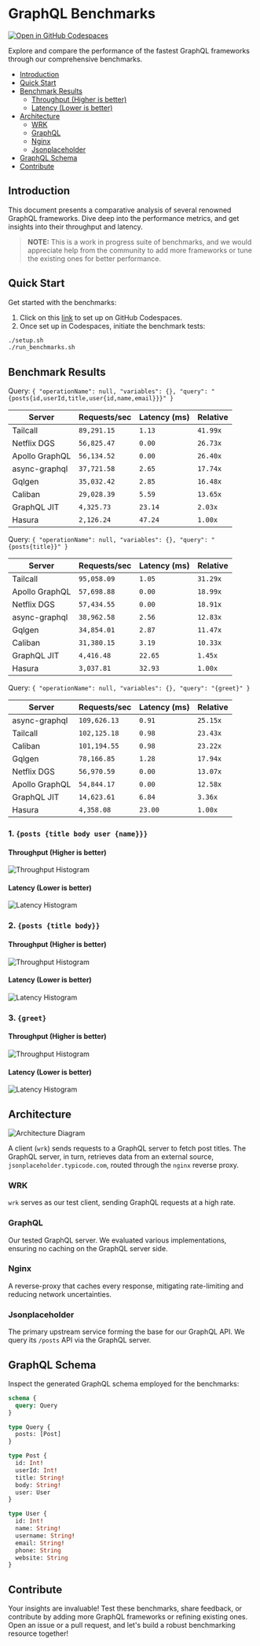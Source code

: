 <!-- ⚠️⚠️⚠️ THIS FILE IS AUTO GENERATED DO NOT EDIT DIRECTLY ⚠️⚠️⚠️ -->

# GraphQL Benchmarks <!-- omit from toc -->

[![Open in GitHub Codespaces](https://github.com/codespaces/badge.svg)](https://codespaces.new/tailcallhq/graphql-benchmarks)

Explore and compare the performance of the fastest GraphQL frameworks through our comprehensive benchmarks.

- [Introduction](#introduction)
- [Quick Start](#quick-start)
- [Benchmark Results](#benchmark-results)
  - [Throughput (Higher is better)](#throughput-higher-is-better)
  - [Latency (Lower is better)](#latency-lower-is-better)
- [Architecture](#architecture)
  - [WRK](#wrk)
  - [GraphQL](#graphql)
  - [Nginx](#nginx)
  - [Jsonplaceholder](#jsonplaceholder)
- [GraphQL Schema](#graphql-schema)
- [Contribute](#contribute)

[Tailcall]: https://github.com/tailcallhq/tailcall
[Gqlgen]: https://github.com/99designs/gqlgen
[Apollo GraphQL]: https://github.com/apollographql/apollo-server
[Netflix DGS]: https://github.com/netflix/dgs-framework
[Caliban]: https://github.com/ghostdogpr/caliban
[async-graphql]: https://github.com/async-graphql/async-graphql
[Hasura]: https://github.com/hasura/graphql-engine

## Introduction

This document presents a comparative analysis of several renowned GraphQL frameworks. Dive deep into the performance metrics, and get insights into their throughput and latency.

> **NOTE:** This is a work in progress suite of benchmarks, and we would appreciate help from the community to add more frameworks or tune the existing ones for better performance.

## Quick Start

Get started with the benchmarks:

1. Click on this [link](https://codespaces.new/tailcallhq/graphql-benchmarks) to set up on GitHub Codespaces.
2. Once set up in Codespaces, initiate the benchmark tests:

```bash
./setup.sh
./run_benchmarks.sh
```

## Benchmark Results

<!-- PERFORMANCE_RESULTS_START -->


Query: `
    {
      "operationName": null,
      "variables": {},
      "query": "{posts{id,userId,title,user{id,name,email}}}"
    }
    `

| Server         | Requests/sec | Latency (ms) | Relative |
| -------------- | ------------ | ------------ | -------- |
| Tailcall       | `89,291.15`  | `1.13`       | `41.99x` |
| Netflix DGS    | `56,825.47`  | `0.00`       | `26.73x` |
| Apollo GraphQL | `56,134.52`  | `0.00`       | `26.40x` |
| async-graphql  | `37,721.58`  | `2.65`       | `17.74x` |
| Gqlgen         | `35,032.42`  | `2.85`       | `16.48x` |
| Caliban        | `29,028.39`  | `5.59`       | `13.65x` |
| GraphQL JIT    | `4,325.73`   | `23.14`      | `2.03x`  |
| Hasura         | `2,126.24`   | `47.24`      | `1.00x`  |

Query: `
    {
      "operationName": null,
      "variables": {},
      "query": "{posts{title}}"
    }
    `

| Server         | Requests/sec | Latency (ms) | Relative |
| -------------- | ------------ | ------------ | -------- |
| Tailcall       | `95,058.09`  | `1.05`       | `31.29x` |
| Apollo GraphQL | `57,698.88`  | `0.00`       | `18.99x` |
| Netflix DGS    | `57,434.55`  | `0.00`       | `18.91x` |
| async-graphql  | `38,962.58`  | `2.56`       | `12.83x` |
| Gqlgen         | `34,854.01`  | `2.87`       | `11.47x` |
| Caliban        | `31,380.15`  | `3.19`       | `10.33x` |
| GraphQL JIT    | `4,416.48`   | `22.65`      | `1.45x`  |
| Hasura         | `3,037.81`   | `32.93`      | `1.00x`  |

Query: `
    {
      "operationName": null,
      "variables": {},
      "query": "{greet}"
    }
    `

| Server         | Requests/sec | Latency (ms) | Relative |
| -------------- | ------------ | ------------ | -------- |
| async-graphql  | `109,626.13` | `0.91`       | `25.15x` |
| Tailcall       | `102,125.18` | `0.98`       | `23.43x` |
| Caliban        | `101,194.55` | `0.98`       | `23.22x` |
| Gqlgen         | `78,166.85`  | `1.28`       | `17.94x` |
| Netflix DGS    | `56,970.59`  | `0.00`       | `13.07x` |
| Apollo GraphQL | `54,844.17`  | `0.00`       | `12.58x` |
| GraphQL JIT    | `14,623.61`  | `6.84`       | `3.36x`  |
| Hasura         | `4,358.08`   | `23.00`      | `1.00x`  |

<!-- PERFORMANCE_RESULTS_END -->


### 1. `{posts {title body user {name}}}`
#### Throughput (Higher is better)

![Throughput Histogram](assets/req_sec_histogram1.png)

#### Latency (Lower is better)

![Latency Histogram](assets/latency_histogram1.png)

### 2. `{posts {title body}}`
#### Throughput (Higher is better)

![Throughput Histogram](assets/req_sec_histogram2.png)

#### Latency (Lower is better)

![Latency Histogram](assets/latency_histogram2.png)

### 3. `{greet}`
#### Throughput (Higher is better)

![Throughput Histogram](assets/req_sec_histogram3.png)

#### Latency (Lower is better)

![Latency Histogram](assets/latency_histogram3.png)

## Architecture

![Architecture Diagram](assets/architecture.png)

A client (`wrk`) sends requests to a GraphQL server to fetch post titles. The GraphQL server, in turn, retrieves data from an external source, `jsonplaceholder.typicode.com`, routed through the `nginx` reverse proxy.

### WRK

`wrk` serves as our test client, sending GraphQL requests at a high rate.

### GraphQL

Our tested GraphQL server. We evaluated various implementations, ensuring no caching on the GraphQL server side.

### Nginx

A reverse-proxy that caches every response, mitigating rate-limiting and reducing network uncertainties.

### Jsonplaceholder

The primary upstream service forming the base for our GraphQL API. We query its `/posts` API via the GraphQL server.

## GraphQL Schema

Inspect the generated GraphQL schema employed for the benchmarks:

```graphql
schema {
  query: Query
}

type Query {
  posts: [Post]
}

type Post {
  id: Int!
  userId: Int!
  title: String!
  body: String!
  user: User
}

type User {
  id: Int!
  name: String!
  username: String!
  email: String!
  phone: String
  website: String
}
```

## Contribute

Your insights are invaluable! Test these benchmarks, share feedback, or contribute by adding more GraphQL frameworks or refining existing ones. Open an issue or a pull request, and let's build a robust benchmarking resource together!
